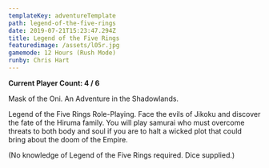 ```yaml
---
templateKey: adventureTemplate
path: legend-of-the-five-rings
date: 2019-07-21T15:23:47.294Z
title: Legend of the Five Rings
featuredimage: /assets/l05r.jpg
gamemode: 12 Hours (Rush Mode)
runby: Chris Hart
---
```

**Current Player Count: 4 / 6**

Mask of the Oni. An Adventure in the Shadowlands. 

Legend of the Five Rings Role-Playing. Face the evils of Jikoku and discover the fate of the Hiruma family. You will play samurai who must overcome threats to both body and soul if you are to halt a wicked plot that could bring about the doom of the Empire. 

(No knowledge of Legend of the Five Rings required. Dice supplied.)

